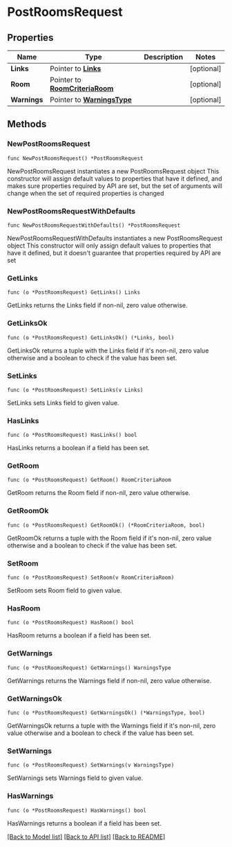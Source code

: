 # PostRoomsRequest

## Properties

Name | Type | Description | Notes
------------ | ------------- | ------------- | -------------
**Links** | Pointer to [**Links**](Links.md) |  | [optional] 
**Room** | Pointer to [**RoomCriteriaRoom**](RoomCriteriaRoom.md) |  | [optional] 
**Warnings** | Pointer to [**WarningsType**](WarningsType.md) |  | [optional] 

## Methods

### NewPostRoomsRequest

`func NewPostRoomsRequest() *PostRoomsRequest`

NewPostRoomsRequest instantiates a new PostRoomsRequest object
This constructor will assign default values to properties that have it defined,
and makes sure properties required by API are set, but the set of arguments
will change when the set of required properties is changed

### NewPostRoomsRequestWithDefaults

`func NewPostRoomsRequestWithDefaults() *PostRoomsRequest`

NewPostRoomsRequestWithDefaults instantiates a new PostRoomsRequest object
This constructor will only assign default values to properties that have it defined,
but it doesn't guarantee that properties required by API are set

### GetLinks

`func (o *PostRoomsRequest) GetLinks() Links`

GetLinks returns the Links field if non-nil, zero value otherwise.

### GetLinksOk

`func (o *PostRoomsRequest) GetLinksOk() (*Links, bool)`

GetLinksOk returns a tuple with the Links field if it's non-nil, zero value otherwise
and a boolean to check if the value has been set.

### SetLinks

`func (o *PostRoomsRequest) SetLinks(v Links)`

SetLinks sets Links field to given value.

### HasLinks

`func (o *PostRoomsRequest) HasLinks() bool`

HasLinks returns a boolean if a field has been set.

### GetRoom

`func (o *PostRoomsRequest) GetRoom() RoomCriteriaRoom`

GetRoom returns the Room field if non-nil, zero value otherwise.

### GetRoomOk

`func (o *PostRoomsRequest) GetRoomOk() (*RoomCriteriaRoom, bool)`

GetRoomOk returns a tuple with the Room field if it's non-nil, zero value otherwise
and a boolean to check if the value has been set.

### SetRoom

`func (o *PostRoomsRequest) SetRoom(v RoomCriteriaRoom)`

SetRoom sets Room field to given value.

### HasRoom

`func (o *PostRoomsRequest) HasRoom() bool`

HasRoom returns a boolean if a field has been set.

### GetWarnings

`func (o *PostRoomsRequest) GetWarnings() WarningsType`

GetWarnings returns the Warnings field if non-nil, zero value otherwise.

### GetWarningsOk

`func (o *PostRoomsRequest) GetWarningsOk() (*WarningsType, bool)`

GetWarningsOk returns a tuple with the Warnings field if it's non-nil, zero value otherwise
and a boolean to check if the value has been set.

### SetWarnings

`func (o *PostRoomsRequest) SetWarnings(v WarningsType)`

SetWarnings sets Warnings field to given value.

### HasWarnings

`func (o *PostRoomsRequest) HasWarnings() bool`

HasWarnings returns a boolean if a field has been set.


[[Back to Model list]](../README.md#documentation-for-models) [[Back to API list]](../README.md#documentation-for-api-endpoints) [[Back to README]](../README.md)


